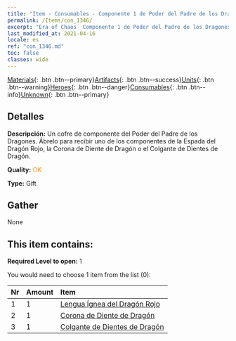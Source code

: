 ```yaml
---
title: "Item - Consumables - Componente 1 de Poder del Padre de los Dragones"
permalink: /Items/con_1346/
excerpt: "Era of Chaos  Componente 1 de Poder del Padre de los Dragones"
last_modified_at: 2021-04-16
locale: es
ref: "con_1346.md"
toc: false
classes: wide
---
```

 [Materials](/es/Items/){: .btn .btn--primary}[Artifacts](/es/Items/Artifacts/){: .btn .btn--success}[Units](/es/Items/Units/){: .btn .btn--warning}[Heroes](/es/Items/Heroes/){: .btn .btn--danger}[Consumables](/es/Items/Consumables/){: .btn .btn--info}[Unknown](/es/Items/Unknown/){: .btn .btn--primary}

## Detalles
 **Descripción:** Un cofre de componente del Poder del Padre de los Dragones. Ábrelo para recibir uno de los componentes de la Espada del Dragón Rojo, la Corona de Diente de Dragón o el Colgante de Dientes de Dragón.

 **Quality:** <span style="color: #FF8C00">OK</span>

 **Type:** Gift

## Gather

  None

## This item contains:

 **Required Level to open:** 1

 You would need to choose 1 item from the list (0):

  | Nr | Amount |     Item    |
  |:---|:-------|:------------|
  | 1 | 1 | [Lengua Ígnea del Dragón Rojo](/es/Items/art_146/) |  | 
  | 2 | 1 | [Corona de Diente de Dragón](/es/Items/art_147/) |  | 
  | 3 | 1 | [Colgante de Dientes de Dragón](/es/Items/art_149/) |  | 
